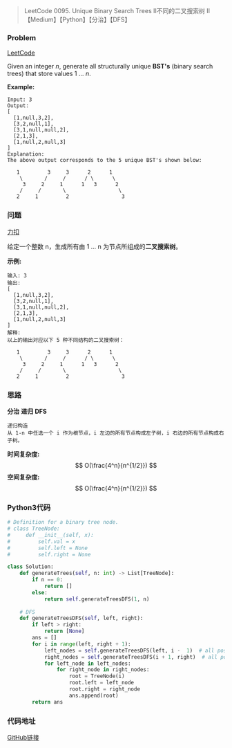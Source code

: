 > LeetCode 0095. Unique Binary Search Trees II不同的二叉搜索树 II【Medium】【Python】【分治】【DFS】

### Problem

[LeetCode](https://leetcode.com/problems/unique-binary-search-trees-ii/)

Given an integer *n*, generate all structurally unique **BST's** (binary search trees) that store values 1 ... *n*.

**Example:**

```
Input: 3
Output:
[
  [1,null,3,2],
  [3,2,null,1],
  [3,1,null,null,2],
  [2,1,3],
  [1,null,2,null,3]
]
Explanation:
The above output corresponds to the 5 unique BST's shown below:

   1         3     3      2      1
    \       /     /      / \      \
     3     2     1      1   3      2
    /     /       \                 \
   2     1         2                 3
```

### 问题

[力扣](https://leetcode-cn.com/problems/unique-binary-search-trees-ii/)

给定一个整数 n，生成所有由 1 ... n 为节点所组成的**二叉搜索树**。

**示例:**

```
输入: 3
输出:
[
  [1,null,3,2],
  [3,2,null,1],
  [3,1,null,null,2],
  [2,1,3],
  [1,null,2,null,3]
]
解释:
以上的输出对应以下 5 种不同结构的二叉搜索树：

   1         3     3      2      1
    \       /     /      / \      \
     3     2     1      1   3      2
    /     /       \                 \
   2     1         2                 3
```

### 思路

**分治**  **递归**  **DFS**

```
递归构造
从 1-n 中任选一个 i 作为根节点，i 左边的所有节点构成左子树，i 右边的所有节点构成右子树。
```

**时间复杂度:** 
$$
O(\frac{4^n}{n^{1/2}})
$$
**空间复杂度:**
$$
O(\frac{4^n}{n^{1/2}})
$$

### Python3代码

```python
# Definition for a binary tree node.
# class TreeNode:
#     def __init__(self, x):
#         self.val = x
#         self.left = None
#         self.right = None

class Solution:
    def generateTrees(self, n: int) -> List[TreeNode]:
        if n == 0:
            return []
        else:
            return self.generateTreesDFS(1, n)
    
    # DFS
    def generateTreesDFS(self, left, right):
        if left > right:
            return [None]
        ans = []
        for i in range(left, right + 1):
            left_nodes = self.generateTreesDFS(left, i -  1)  # all possible left subtrees if i is choosen to be a root
            right_nodes = self.generateTreesDFS(i + 1, right)  # all possible right subtrees if i is choosen to be a root
            for left_node in left_nodes:
                for right_node in right_nodes:
                    root = TreeNode(i)
                    root.left = left_node
                    root.right = right_node
                    ans.append(root)
        return ans
```

### 代码地址

[GitHub链接](https://github.com/Wonz5130/LeetCode-Solutions/blob/master/solutions/0095-Unique-Binary-Search-Trees-II/0095.py)